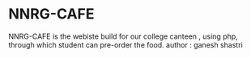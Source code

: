 # NNRG-CAFE
NNRG-CAFE is the webiste build for our college canteen , using php, through which student can pre-order the food.
author : ganesh shastri
